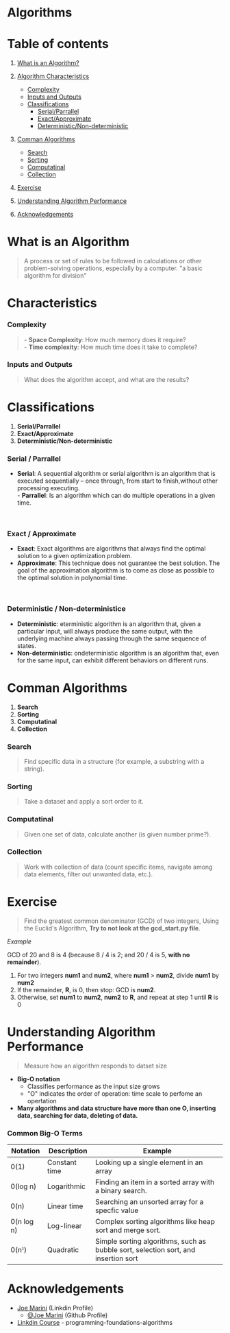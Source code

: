 # Algorithms

# Table of contents

1. [What is an Algorithm? ](#introduction)
2. [Algorithm Characteristics](#Characteristics)

   - [Complexity](#complexity)
   - [Inputs and Outputs](#inputs_outputs)
   - [Classifications](#classifications)
     - [Serial/Parrallel](#serial_parrallel)
     - [Exact/Approximate](#exact_approximate)
     - [Deterministic/Non-deterministic](#deterministic_non-deterministicl)

3. [Comman Algorithms](#comman)

   - [Search](#search)
   - [Sorting](#sorting)
   - [Computatinal](#computatinal)
   - [Collection](#collection)

4. [Exercise](#exercise1)
5. [Understanding Algorithm Performance](#understanding)
6. [Acknowledgements](#acknowledgements)

<p name="introduction">

# What is an Algorithm

> A process or set of rules to be followed in calculations or other problem-solving operations, especially by a computer.
> "a basic algorithm for division"</p>

<p name="characteristics">

# Characteristics

### Complexity

> <p name="complexity">
>    - <b>Space Complexity</b>: How much memory does it require? <br>
>    - <b>Time complexity</b>: How much time does it take to complete?
> </p>

<p name="inputs_outputs">

### Inputs and Outputs

> What does the algorithm accept, and what are the results?

</p>

<p name="classifications">

# Classifications

1.  <b>Serial/Parrallel </b><br>
2.  <b>Exact/Approximate</b><br>
3.  <b>Deterministic/Non-deterministic</b> <br>

<p name="serial_parrallel">

### Serial / Parrallel

- <b>Serial</b>: A sequential algorithm or serial algorithm is an algorithm that is executed sequentially – once through, from start to finish,without other processing executing.<br> - <b>Parrallel</b>: Is an algorithm which can do multiple operations in a given time.
</p> <br>

<p name="exact_approximate">

### Exact / Approximate

- <b>Exact</b>: Exact algorithms are algorithms that always find the optimal solution to a given optimization problem.<br>
- <b>Approximate</b>: This technique does not guarantee the best solution. The goal of the approximation algorithm is to come as close as possible to the optimal solution in polynomial time.

</p><br>

<p name="deterministic_non-deterministic">

### Deterministic / Non-deterministice

- <b>Deterministic</b>: eterministic algorithm is an algorithm that, given a particular input, will always produce the same output, with the underlying machine always passing through the same sequence of states.<br>
- <b>Non-deterministic</b>: ondeterministic algorithm is an algorithm that, even for the same input, can exhibit different behaviors on different runs.

</p>
</p>

<p name="comman">

# Comman Algorithms

1.  <b>Search</b><br>
2.  <b>Sorting</b><br>
3.  <b>Computatinal</b><br>
4.  <b>Collection</b><br>

<p name="search">

### Search

> Find specific data in a structure (for example, a substring with a string).

</p>

<p name="sorting">

### Sorting

> Take a dataset and apply a sort order to it.

</p>

<p name="computatinal">

### Computatinal

> Given one set of data, calculate another (is given number prime?).

</p>

<p name="collection">

### Collection

> Work with collection of data (count specific items, navigate among data elements, filter out unwanted data, etc.).

</p>
</p>

<p name="exercise1">

# Exercise

> Find the greatest common denominator (GCD) of two integers, Using the Euclid's Algorithm, <b>Try to not look at the gcd_start.py file</b>.

_Example_

GCD of 20 and 8 is 4
(because 8 / 4 is 2; and 20 / 4 is 5, <b>with no remainder</b>).

1.  For two integers <b>num1</b> and <b>num2</b>, where <b>num1</b> > <b>num2</b>, divide <b>num1</b> by <b>num2</b>
2.  If the remainder, <b>R</b>, is 0, then stop: GCD is <b>num2</b>.
3.  Otherwise, set <b>num1</b> to <b>num2</b>, <b>num2</b> to <b>R</b>, and repeat at step 1 until <b>R</b> is 0
</p>

<p name="understanding">

# Understanding Algorithm Performance

> Measure how an algorithm responds to datset size

- <b>Big-O notation</b>
  - Classifies performance as the input size grows
  - "O" indicates the order of operation: time scale to perfome an opertation
- <b>Many algorithms and data structure have more than one O, inserting data, searching for data, deleting of data.</b>

### Common Big-O Terms

| Notation                                                       | Description   | Example                                                                            |
| -------------------------------------------------------------- | ------------- | ---------------------------------------------------------------------------------- |
| 0(1)                                                           | Constant time | Looking up a single element in an array                                            |
| 0(log n)                                                       | Logarithmic   | Finding an item in a sorted array with a binary search.                            |
| 0(n)                                                           | Linear time   | Searching an unsorted array for a specfic value                                    |
| 0(n log n)                                                     | Log-linear    | Complex sorting algorithms like heap sort and merge sort.                          |
| 0(n<span style="vertical-align:super;font-size:50%;">2</span>) | Quadratic     | Simple sorting algorithms, such as bubble sort, selection sort, and insertion sort |

</p>

<p name="acknowledgements">

# Acknowledgements

- [Joe Marini](https://www.linkedin.com/in/joemarini) (Linkdin Profile)
  - [@Joe Marini](https://github.com/joemarini) (Github Profile)
- [Linkdin Course](https://www.linkedin.com/learning/programming-foundations-algorithms) - programming-foundations-algorithms
</p>
